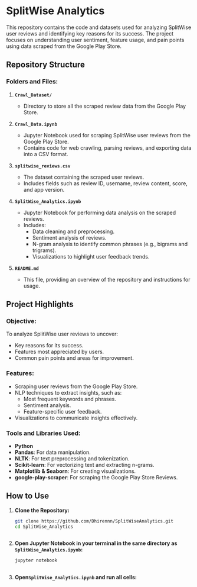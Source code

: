 # SplitWise Analytics

This repository contains the code and datasets used for analyzing SplitWise user reviews and identifying key reasons for its success. The project focuses on understanding user sentiment, feature usage, and pain points using data scraped from the Google Play Store.

## Repository Structure

### Folders and Files:

1. **`Crawl_Dataset/`**
   - Directory to store all the scraped review data from the Google Play Store.

2. **`Crawl_Data.ipynb`**
   - Jupyter Notebook used for scraping SplitWise user reviews from the Google Play Store.
   - Contains code for web crawling, parsing reviews, and exporting data into a CSV format.

3. **`splitwise_reviews.csv`**
   - The dataset containing the scraped user reviews.
   - Includes fields such as review ID, username, review content, score, and app version.

4. **`SplitWise_Analytics.ipynb`**
   - Jupyter Notebook for performing data analysis on the scraped reviews.
   - Includes:
     - Data cleaning and preprocessing.
     - Sentiment analysis of reviews.
     - N-gram analysis to identify common phrases (e.g., bigrams and trigrams).
     - Visualizations to highlight user feedback trends.

5. **`README.md`**
   - This file, providing an overview of the repository and instructions for usage.

## Project Highlights

### Objective:
To analyze SplitWise user reviews to uncover:
- Key reasons for its success.
- Features most appreciated by users.
- Common pain points and areas for improvement.

### Features:
- Scraping user reviews from the Google Play Store.
- NLP techniques to extract insights, such as:
  - Most frequent keywords and phrases.
  - Sentiment analysis.
  - Feature-specific user feedback.
- Visualizations to communicate insights effectively.

### Tools and Libraries Used:
- **Python**
- **Pandas**: For data manipulation.
- **NLTK**: For text preprocessing and tokenization.
- **Scikit-learn**: For vectorizing text and extracting n-grams.
- **Matplotlib & Seaborn**: For creating visualizations.
- **google-play-scraper**: For scraping the Google Play Store Reviews.

## How to Use

1. **Clone the Repository:**
   ```bash
   git clone https://github.com/Dhirennn/SplitWiseAnalytics.git
   cd SplitWise_Analytics
  
2. **Open Jupyter Notebook in your terminal in the same directory as `SplitWise_Analytics.ipynb`:**
   ```bash
   jupyter notebook
  
3. **Open`SplitWise_Analytics.ipynb` and run all cells:**


